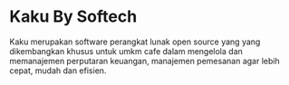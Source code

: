 # Kaku By Softech
Kaku merupakan software perangkat lunak open source yang yang dikembangkan khusus untuk umkm cafe dalam mengelola dan memanajemen perputaran keuangan, manajemen pemesanan agar lebih cepat, mudah dan efisien.
